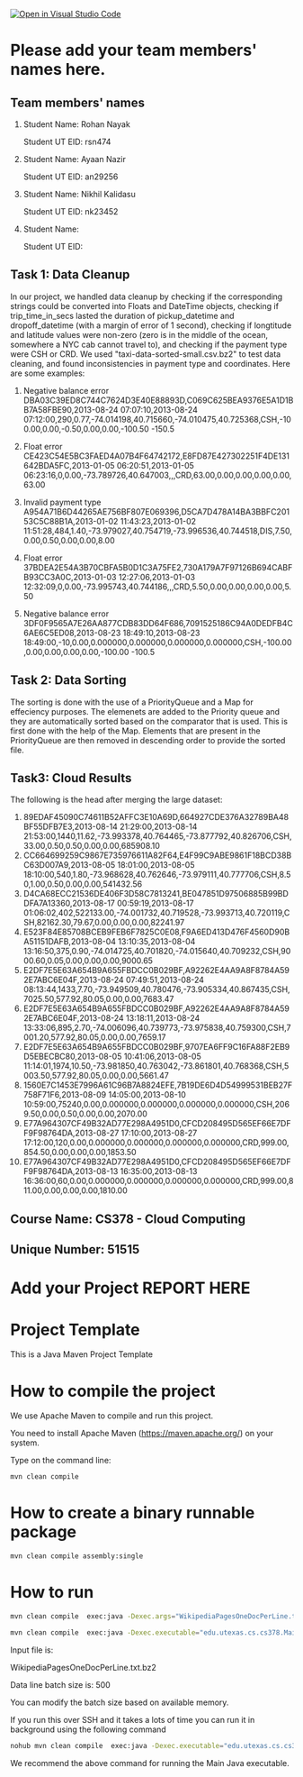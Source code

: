 [![Open in Visual Studio Code](https://classroom.github.com/assets/open-in-vscode-718a45dd9cf7e7f842a935f5ebbe5719a5e09af4491e668f4dbf3b35d5cca122.svg)](https://classroom.github.com/online_ide?assignment_repo_id=15232398&assignment_repo_type=AssignmentRepo)
# Please add your team members' names here. 

## Team members' names 

1. Student Name: Rohan Nayak

   Student UT EID: rsn474

2. Student Name: Ayaan Nazir

   Student UT EID: an29256

3. Student Name: Nikhil Kalidasu

   Student UT EID: nk23452

4. Student Name: 

   Student UT EID: 


## Task 1: Data Cleanup
In our project, we handled data cleanup by checking if the corresponding strings could be converted 
into Floats and DateTime objects, checking if trip_time_in_secs lasted the duration of pickup_datetime 
and dropoff_datetime (with a margin of error of 1 second), checking if longtitude and latitude values 
were non-zero (zero is in the middle of the ocean, somewhere a NYC cab cannot travel to), and checking 
if the payment type were CSH or CRD. We used "taxi-data-sorted-small.csv.bz2" to test data cleaning, and
found inconsistencies in payment type and coordinates. Here are some examples:

1. Negative balance error
DBA03C39ED8C744C7624D3E40E88893D,C069C625BEA9376E5A1D1BB7A58FBE90,2013-08-24 07:07:10,2013-08-24 07:12:00,290,0.77,-74.014198,40.715660,-74.010475,40.725368,CSH,-100.00,0.00,-0.50,0.00,0.00,-100.50
-150.5

2. Float error
CE423C54E5BC3FAED4A07B4F64742172,E8FD87E427302251F4DE131642BDA5FC,2013-01-05 06:20:51,2013-01-05
06:23:16,0,0.00,-73.789726,40.647003,,,CRD,63.00,0.00,0.00,0.00,0.00,
63.00

3. Invalid payment type
A954A71B6D44265AE756BF807E069396,D5CA7D478A14BA3BBFC20153C5C88B1A,2013-01-02 11:43:23,2013-01-02 11:51:28,484,1.40,-73.979027,40.754719,-73.996536,40.744518,DIS,7.50,0.00,0.50,0.00,0.00,8.00

4. Float error
37BDEA2E54A3B70CBFA5B0D1C3A75FE2,730A179A7F97126B694CABFB93CC3A0C,2013-01-03 12:27:06,2013-01-03
12:32:09,0,0.00,-73.995743,40.744186,,,CRD,5.50,0.00,0.00,0.00,0.00,5.50

5. Negative balance error
3DF0F9565A7E26AA877CDB83DD64F686,7091525186C94A0DEDFB4C6AE6C5ED08,2013-08-23 18:49:10,2013-08-23 18:49:00,-10,0.00,0.000000,0.000000,0.000000,0.000000,CSH,-100.00,0.00,0.00,0.00,0.00,-100.00
-100.5



## Task 2: Data Sorting
The sorting is done with the use of a PriorityQueue and a Map for effeciency purposes.
The elemenets are added to the Priority queue and they are automatically sorted based
on the comparator that is used. This is first done with the help of the Map. Elements
that are present in the PriorityQueue are then removed in descending order to provide
the sorted file.

## Task3: Cloud Results
The following is the head after merging the large dataset:

1. 89EDAF45090C74611B52AFFC3E10A69D,664927CDE376A32789BA48BF55DFB7E3,2013-08-14 21:29:00,2013-08-14 21:53:00,1440,11.62,-73.993378,40.764465,-73.877792,40.826706,CSH,33.00,0.50,0.50,0.00,0.00,685908.10
2. CC664699259C9867E735976611A82F64,E4F99C9ABE9861F18BCD38BC63D007A9,2013-08-05 18:01:00,2013-08-05 18:10:00,540,1.80,-73.968628,40.762646,-73.979111,40.777706,CSH,8.50,1.00,0.50,0.00,0.00,541432.56
3. D4CA68ECC21536DE406F3D58C7813241,BE047851D97506885B99BDDFA7A13360,2013-08-17 00:59:19,2013-08-17 01:06:02,402,522133.00,-74.001732,40.719528,-73.993713,40.720119,CSH,82162.30,79.67,0.00,0.00,0.00,82241.97
4. E523F84E85708BCEB9FEB6F7825C0E08,F9A6ED413D476F4560D90BA51151DAFB,2013-08-04 13:10:35,2013-08-04 13:16:50,375,0.90,-74.014725,40.701820,-74.015640,40.709232,CSH,9000.60,0.05,0.00,0.00,0.00,9000.65
5. E2DF7E5E63A654B9A655FBDCC0B029BF,A92262E4AA9A8F8784A592E7ABC6E04F,2013-08-24 07:49:51,2013-08-24 08:13:44,1433,7.70,-73.949509,40.780476,-73.905334,40.867435,CSH,7025.50,577.92,80.05,0.00,0.00,7683.47
6. E2DF7E5E63A654B9A655FBDCC0B029BF,A92262E4AA9A8F8784A592E7ABC6E04F,2013-08-24 13:18:11,2013-08-24 13:33:06,895,2.70,-74.006096,40.739773,-73.975838,40.759300,CSH,7001.20,577.92,80.05,0.00,0.00,7659.17
7. E2DF7E5E63A654B9A655FBDCC0B029BF,9707EA6FF9C16FA88F2EB9D5EBECBC80,2013-08-05 10:41:06,2013-08-05 11:14:01,1974,10.50,-73.981850,40.763042,-73.861801,40.768368,CSH,5003.50,577.92,80.05,0.00,0.00,5661.47
8. 1560E7C1453E7996A61C96B7A8824EFE,7B19DE6D4D54999531BEB27F758F71F6,2013-08-09 14:05:00,2013-08-10 10:59:00,75240,0.00,0.000000,0.000000,0.000000,0.000000,CSH,2069.50,0.00,0.50,0.00,0.00,2070.00
9. E77A964307CF49B32AD77E298A4951D0,CFCD208495D565EF66E7DFF9F98764DA,2013-08-27 17:10:00,2013-08-27 17:12:00,120,0.00,0.000000,0.000000,0.000000,0.000000,CRD,999.00,854.50,0.00,0.00,0.00,1853.50
10. E77A964307CF49B32AD77E298A4951D0,CFCD208495D565EF66E7DFF9F98764DA,2013-08-13 16:35:00,2013-08-13 16:36:00,60,0.00,0.000000,0.000000,0.000000,0.000000,CRD,999.00,811.00,0.00,0.00,0.00,1810.00

##  Course Name: CS378 - Cloud Computing 

##  Unique Number: 51515
    


# Add your Project REPORT HERE 


# Project Template

This is a Java Maven Project Template


# How to compile the project

We use Apache Maven to compile and run this project. 

You need to install Apache Maven (https://maven.apache.org/)  on your system. 

Type on the command line: 

```bash
mvn clean compile
```

# How to create a binary runnable package 


```bash
mvn clean compile assembly:single
```


# How to run

```bash
mvn clean compile  exec:java -Dexec.args="WikipediaPagesOneDocPerLine.txt.bz2 300"
```



```bash
mvn clean compile  exec:java -Dexec.executable="edu.utexas.cs.cs378.Main"  -Dexec.args="WikipediaPagesOneDocPerLine.txt.bz2 500"
```


Input file is: 

WikipediaPagesOneDocPerLine.txt.bz2 

Data line batch size is: 500

You can modify the batch size based on available memory.


If you run this over SSH and it takes a lots of time you can run it in background using the following command

```bash
nohub mvn clean compile  exec:java -Dexec.executable="edu.utexas.cs.cs378.Main"  -Dexec.args="WikipediaPagesOneDocPerLine.txt.bz2 500"  & 
```

We recommend the above command for running the Main Java executable. 

